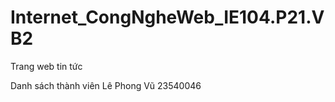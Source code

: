 # Internet_CongNgheWeb_IE104.P21.VB2
Trang web tin tức

Danh sách thành viên
Lê Phong Vũ    23540046
